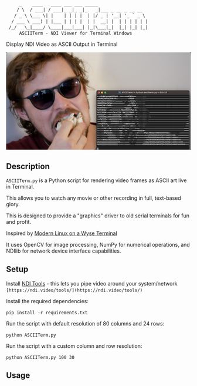          _    ____   ____ ___ ___ _____                   
        / \  / ___| / ___|_ _|_ _|_   _|___ _ __ _ __ __  
       / _ \ \___ \| |    | | | |  | |/ _ | '__| '_ ` _ \ 
      / ___ \ ___) | |___ | | | |  | |  __| |  | | | | | |
     /_/   \_|____/ \____|___|___| |_|\___|_|  |_| |_| |_|
         ASCIITerm - NDI Viewer for Terminal Windows  
Display NDI Video as ASCII Output in Terminal

![ASCIITerm Screenshot](/ASCIITermHeader.png)

## Description
`ASCIITerm.py` is a Python script for rendering video frames as ASCII art live in Terminal. 

This allows you to watch any movie or other recording in full, text-based glory.

This is designed to provide a "graphics" driver to old serial terminals for fun and profit. 

Inspired by [Modern Linux on a Wyse Terminal](https://www.youtube.com/watch?v=xQTr9ZOJkC0)

It uses OpenCV for image processing, NumPy for numerical operations, and NDIlib for network device interface capabilities.

## Setup

Install [NDI Tools](https://ndi.video/tools/) - this lets you pipe video around your system/network
         ```
         [https://ndi.video/tools/](https://ndi.video/tools/)
         ```

Install the required dependencies:
   ```
   pip install -r requirements.txt
   ```
Run the script with default resolution of 80 columns and 24 rows:
   ```
   python ASCIITerm.py
   ```
<or> 
         
Run the script with a custom column and row resolution:
   ```
   python ASCIITerm.py 100 30
   ```

## Usage

